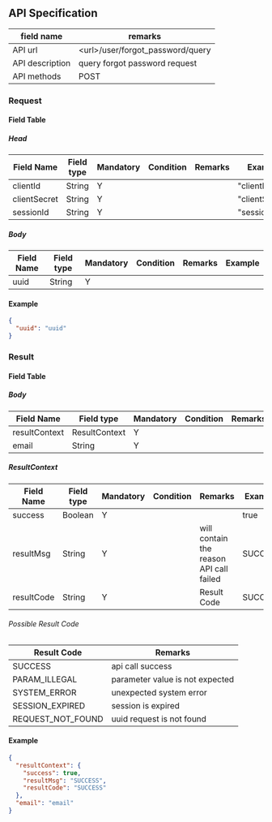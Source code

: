 ## API Specification

| field name      | remarks                            |
| --------------- | ---------------------------------- |
| API url         | \<url\>/user/forgot_password/query |
| API description | query forgot password request      |
| API methods     | POST                               |

### Request

#### Field Table

##### Head

| Field Name   | Field type | Mandatory | Condition | Remarks | Example        |
| ------------ | ---------- | --------- | --------- | ------- | -------------- |
| clientId     | String     | Y         |           |         | "clientId"     |
| clientSecret | String     | Y         |           |         | "clientSecret" |
| sessionId    | String     | Y         |           |         | "sessionId"    |

##### Body

| Field Name | Field type | Mandatory | Condition | Remarks | Example |
| ---------- | ---------- | --------- | --------- | ------- | ------- |
| uuid       | String     | Y         |           |         |         |

#### Example

```json
{
  "uuid": "uuid"
}
```

### Result

#### Field Table

##### Body

| Field Name    | Field type    | Mandatory | Condition | Remarks | Example |
| ------------- | ------------- | --------- | --------- | ------- | ------- |
| resultContext | ResultContext | Y         |           |         |         |
| email         | String        | Y         |           |         |         |

##### ResultContext

| Field Name | Field type | Mandatory | Condition | Remarks                                 | Example |
| ---------- | ---------- | --------- | --------- | --------------------------------------- | ------- |
| success    | Boolean    | Y         |           |                                         | true    |
| resultMsg  | String     | Y         |           | will contain the reason API call failed | SUCCESS |
| resultCode | String     | Y         |           | Result Code                             | SUCCESS |

###### Possible Result Code

| Result Code       | Remarks                         |
| ----------------- | ------------------------------- |
| SUCCESS           | api call success                |
| PARAM_ILLEGAL     | parameter value is not expected |
| SYSTEM_ERROR      | unexpected system error         |
| SESSION_EXPIRED   | session is expired              |
| REQUEST_NOT_FOUND | uuid request is not found       |

#### Example

```json
{
  "resultContext": {
    "success": true,
    "resultMsg": "SUCCESS",
    "resultCode": "SUCCESS"
  },
  "email": "email"
}
```
